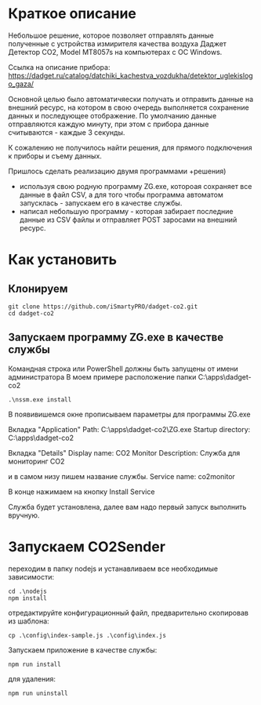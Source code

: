 # Краткое описание
Небольшое решение, которое позволяет отправлять данные полученные с устройства измирителя качества воздуха Даджет Детектор CO2, Model MT8057s на компьютерах с ОС Windows.

Ссылка на описание прибора: https://dadget.ru/catalog/datchiki_kachestva_vozdukha/detektor_uglekislogo_gaza/

Основной целью было автоматичяески получать и отправить данные на внешний ресурс, на котором в свою очередь выполняется сохранение данных и последующее отображение.
По умолчанию данные отправляются каждую минуту, при этом с прибора данные считываются - каждые 3 секунды.

К сожалению не получилось найти решения, для прямого подключения к приборы и съему данных.

Пришлось сделать реализацию двумя программами +решения)
* используя свою родную программу ZG.exe, котороая сохраняет все данные в файл CSV, а для того чтобы программа автоматом запусклась - запускаем его в качестве службы.
* написал небольшую программу - которая забирает последние данные из CSV файлы и отправляет POST заросами на внешний ресурс.

# Как установить

## Клонируем
```
git clone https://github.com/iSmartyPRO/dadget-co2.git
cd dadget-co2
```

## Запускаем программу ZG.exe в качестве службы
Командная строка или PowerShell должны быть запущены от имени администратора
В моем примере расположение папки C:\apps\dadget-co2
```
.\nssm.exe install
```
В появивишемся окне прописываем параметры для программы ZG.exe

Вкладка "Application"
Path: C:\apps\dadget-co2\ZG.exe
Startup directory: C:\apps\dadget-co2

Вкладка "Details"
Display name: CO2 Monitor
Description: Служба для мониторинг CO2

и в самом низу пишем название службы.
Service name: co2monitor

В конце нажимаем на кнопку Install Service

Служба будет установлена, далее вам надо первый запуск выполнить вручную.

# Запускаем CO2Sender
переходим в папку nodejs и устанавливаем все необходимые зависимости:
```
cd .\nodejs
npm install
```

отредактируйте конфигурационный файл, предварительно скопировав из шаблона:
```
cp .\config\index-sample.js .\config\index.js
```

Запускаем приложение в качестве службы:
```
npm run install
```

для удаления:
```
npm run uninstall
```
